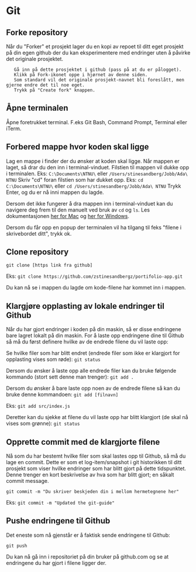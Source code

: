 # Git

## Forke repository

Når du "Forker" et prosjekt lager du en kopi av repoet til ditt eget prosjekt på din egen github der du kan eksperimentere med endringer uten å påvirke det originale prosjektet.

```
   Gå inn på dette prosjektet i github (pass på at du er pålogget).
   Klikk på Fork-ikonet oppe i hjørnet av denne siden.
   Som standard vil det originale prosjekt-navnet bli foreslått, men gjerne endre det til noe eget.
   Trykk på "Create fork" knappen.
```

## Åpne terminalen

Åpne foretrukket terminal. F.eks Git Bash, Command Prompt, Terminal eller iTerm.

## Forbered mappe hvor koden skal ligge

Lag en mappe i finder der du ønsker at koden skal ligge.
Når mappen er laget, så drar du den inn i terminal-vinduet.
Filstien til mappen vil dukke opp i terminalen. Eks: `C:\Documents\NTNU\` eller `/Users/stinesandberg/Jobb/Ada\ NTNU`
Skriv "cd" foran filstien som har dukket opp. Eks: `cd C:\Documents\NTNU\` eller `cd /Users/stinesandberg/Jobb/Ada\ NTNU`
Trykk Enter, og du er nå inni mappen du lagde.

Dersom det ikke fungerer å dra mappen inn i terminal-vinduet kan du navigere deg frem til den manuelt ved bruk av `cd` og `ls`.
Les dokumentasjonen [her for Mac](https://www.macworld.com/article/221277/command-line-navigating-files-folders-mac-terminal.html) og [her for Windows](https://www.howtogeek.com/659411/how-to-change-directories-in-command-prompt-on-windows-10/).

Dersom du får opp en popup der terminalen vil ha tilgang til feks "filene i skrivebordet ditt", trykk ok.

## Clone repository

`git clone [https link fra github]`

Eks:
`git clone https://github.com/zstinesandbergz/portifolio-app.git`

Du kan nå se i mappen du lagde om kode-filene har kommet inn i mappen.

## Klargjøre opplasting av lokale endringer til Github

Når du har gjort endringer i koden på din maskin, så er disse endringene bare lagret lokalt på din maskin.
For å laste opp endringene dine til Github så må du først definere hvilke av de endrede filene du vil laste opp:

Se hvilke filer som har blitt endret (endrede filer som ikke er klargjort for opplasting vises som røde):
`git status`

Dersom du ønsker å laste opp alle endrede filer kan du bruke følgende kommando (stort sett denne man trenger):
`git add .`

Dersom du ønsker å bare laste opp noen av de endrede filene så kan du bruke denne kommandoen:
`git add [filnavn]`

Eks:
`git add src/index.js`

Deretter kan du sjekke at filene du vil laste opp har blitt klargjort (de skal nå vises som grønne):
`git status`

## Opprette commit med de klargjorte filene

Nå som du har bestemt hvilke filer som skal lastes opp til Github, så må du lage en commit.
Dette er som et log-item/snapshot i git historikken til ditt prosjekt som viser hvilke endringer som har blitt gjort på dette tidspunktet.
Denne trenger en kort beskrivelse av hva som har blitt gjort; en såkalt commit message.

`git commit -m "Du skriver beskjeden din i mellom hermetegnene her"`

Eks:
`git commit -m "Updated the git-guide"`

## Pushe endringene til Github

Det eneste som nå gjenstår er å faktisk sende endringene til Github:

`git push`

Du kan nå gå inn i repositoriet på din bruker på github.com og se at endringene du har gjort i filene ligger der.
